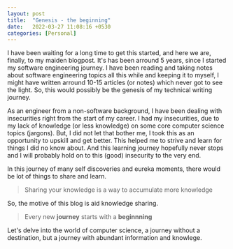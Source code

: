 ```yaml
---
layout: post
title:  "Genesis - the beginning"
date:   2022-03-27 11:08:16 +0530
categories: [Personal]
---
```


I have been waiting for a long time to get this started, and here we are, finally, to my maiden blogpost. It's has been arround 5 years, since I started my software engineering journey. I have been reading and taking notes about software engineering topics all this while and keeping it to myself, I might have written arround 10-15 articles (or notes) which never got to see the light. So, this would possibly be the genesis of my technical writing journey.

As an engineer from a non-software background, I have been dealing with insecurities right from the start of my career. I had my insecurities, due to my lack of knowledge (or less knowledge) on some core computer science topics (jargons). But, I did not let that bother me,  I took this as an opportunity to upskill and get better. This helped me to strive and learn for things I did no know about. And this learning journey hopefully never stops and I will probably hold on to this (good) insecurity to the very end. 

In this journey of many self discoveries and eureka moments, there would be lot of things to share and learn. 

> Sharing your knowledge is a way to accumulate more knowledge

So, the motive of this blog is aid knowledge sharing.

> Every new **journey** starts with a **beginnning**

Let's delve into the world of computer science, a journey without a destination, but a journey with abundant information and knowlege.



